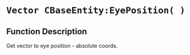 # `Vector CBaseEntity:EyePosition( )`
## Function Description
Get vector to eye position - absolute coords.
